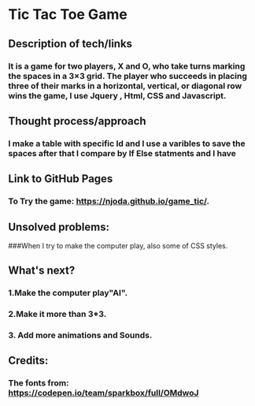 # Tic Tac Toe Game

## Description of tech/links

### It is a game for two players, X and O, who take turns marking the spaces in a 3×3 grid. The player who succeeds in placing three of their marks in a horizontal, vertical, or diagonal row wins the game, I use Jquery , Html, CSS and Javascript.

## Thought process/approach

### I make a table with specific Id and I use a varibles to save the spaces after that I compare by If Else statments and I have

## Link to GitHub Pages

### To Try the game: https://njoda.github.io/game_tic/.

## Unsolved problems:

###When I try to make the computer play, also some of CSS styles.

## What's next?

### 1.Make the computer play"AI".

### 2.Make it more than 3\*3.

### 3. Add more animations and Sounds.

## Credits:

### The fonts from: https://codepen.io/team/sparkbox/full/OMdwoJ
